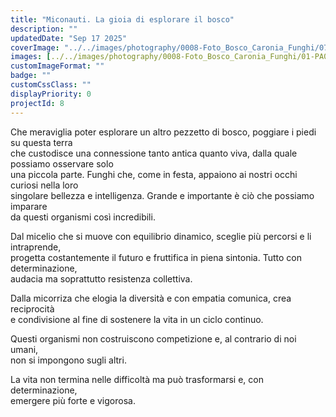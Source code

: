 ```yaml
---
title: "Miconauti. La gioia di esplorare il bosco"
description: ""
updatedDate: "Sep 17 2025"
coverImage: "../../images/photography/0008-Foto_Bosco_Caronia_Funghi/07-PA040267-1-fungo-viola-Cortinarius_violaceus.JPG"
images: [../../images/photography/0008-Foto_Bosco_Caronia_Funghi/01-PA040293-bambino_raccoglie_fungo-ovulo-amanita_caesarea-paniere-impermeabile_kway.JPG,../../images/photography/0008-Foto_Bosco_Caronia_Funghi/02-PA040298-bambino_raccoglie_fungo_arancione-ovulo-amanita_caesarea-impermeabile_kway.JPG,../../images/photography/0008-Foto_Bosco_Caronia_Funghi/03-PA040236-bambini_esplorazione_bosco-funghi-panieri.JPG,../../images/photography/0008-Foto_Bosco_Caronia_Funghi/04-PA040391-funghi-ovuli-amanita_caesarea.JPG,../../images/photography/0008-Foto_Bosco_Caronia_Funghi/05-PA040275-1-fungo-fistulina_hepatica.JPG,../../images/photography/0008-Foto_Bosco_Caronia_Funghi/06-PA010085-fungo-hypholoma_fasciculare-falso_chiodino.JPG,../../images/photography/0008-Foto_Bosco_Caronia_Funghi/07-PA040267-1-fungo-viola-Cortinarius_violaceus.JPG,../../images/photography/0008-Foto_Bosco_Caronia_Funghi/08-PA040248-fungo_porcino-boletus_edulis_o_reticulatus-ciclamini-Cyclamen.JPG,../../images/photography/0008-Foto_Bosco_Caronia_Funghi/09-PA040250-fungo_porcino-boletus_edulis_o_reticulatus.JPG,../../images/photography/0008-Foto_Bosco_Caronia_Funghi/10-PA040257-bambino_raccoglie_fungo_porcino-boletus_edulis_o_reticulatus-paniere-ciclamini-Cyclamen-impermeabile_kway.JPG,../../images/photography/0008-Foto_Bosco_Caronia_Funghi/11-PA040258-bambino_raccoglie_fungo_porcino-boletus_edulis_o_reticulatus-paniere-ciclamini-Cyclamen-impermeabile_kway.JPG,../../images/photography/0008-Foto_Bosco_Caronia_Funghi/12-PA040302-bambina_raccoglie_funghi-galletti-Cantharellus_pallens.JPG,../../images/photography/0008-Foto_Bosco_Caronia_Funghi/13-PA040314-fungo-galletto-Cantharellus_pallens.JPG,../../images/photography/0008-Foto_Bosco_Caronia_Funghi/14-PA010078-fungo-Russula_virescens-colombina_verde-fungo_verdone_solleva_pietre.JPG,../../images/photography/0008-Foto_Bosco_Caronia_Funghi/15-PA010007-fungo_dell_olivo-Omphalotus_olearius.JPG,../../images/photography/0008-Foto_Bosco_Caronia_Funghi/16-PA040549-fungo-bissino-Apioperdon_pyriforme-Lycoperdon_pyriforme.JPG,../../images/photography/0008-Foto_Bosco_Caronia_Funghi/17-PA040477-funghi_mazza_di_tamburo-macrolepiota_procera.JPG,../../images/photography/0008-Foto_Bosco_Caronia_Funghi/18-PA040230-bambina_pulisce_fungo_mazza_di_tamburo-macrolepiota_procera-paniere.JPG,../../images/photography/0008-Foto_Bosco_Caronia_Funghi/19-PA010035-fungo_nero_trombetta_dei_morti_dell_abbondanza-Craterellus_cornucopioides.JPG,../../images/photography/0008-Foto_Bosco_Caronia_Funghi/20-PA040238-bambina_raccoglie-mano-fungo_nero_trombetta_dei_morti_dell_abbondanza-Craterellus_cornucopioides.JPG,../../images/photography/0008-Foto_Bosco_Caronia_Funghi/21-PA040372-paniere_funghi-mazza_di_tamburo-macrolepiota-trombette_dei_morti_dell_abbondanza-Craterellus_cornucopioides-galletti-Cantharellus_pallens-porcino-boletus_edulis_o_reticulatus-ramaria_aurea.JPG,../../images/photography/0008-Foto_Bosco_Caronia_Funghi/22-PA040241-fungo_porcino-boletus_edulis_o_reticulatus.JPG,../../images/photography/0008-Foto_Bosco_Caronia_Funghi/23-PA040252-bambino_raccoglie_fungo_porcino-boletus_edulis_o_reticulatus-impermeabile_kway.JPG,../../images/photography/0008-Foto_Bosco_Caronia_Funghi/24-PA010158-fungo-arancione-ovulo-amanita_caesarea.JPG,../../images/photography/0008-Foto_Bosco_Caronia_Funghi/25-PA040457-bambina_nel_bosco-alberi-quercia-faggio.JPG,../../images/photography/0008-Foto_Bosco_Caronia_Funghi/26-PA040458-alberi-quercia-faggio-paniere.JPG,../../images/photography/0008-Foto_Bosco_Caronia_Funghi/27-PA040469-1-paniere_funghi-ovulo-amanita_caesarea-mazza_di_tamburo-macrolepiota-ramaria_botrytis-trombette_dei_morti_dell_abbondanza-Craterellus_cornucopioides-galletti-Cantharellus_pallens.JPG]
customImageFormat: ""
badge: ""
customCssClass: ""
displayPriority: 0
projectId: 8
---
```


Che meraviglia poter esplorare un altro pezzetto di bosco, poggiare i piedi su questa terra  
che custodisce una connessione tanto antica quanto viva, dalla quale possiamo osservare solo  
una piccola parte. Funghi che, come in festa, appaiono ai nostri occhi curiosi nella loro  
singolare bellezza e intelligenza. Grande e importante è ciò che possiamo imparare  
da questi organismi così incredibili.

Dal micelio che si muove con equilibrio dinamico, sceglie più percorsi e li intraprende,  
progetta costantemente il futuro e fruttifica in piena sintonia. Tutto con determinazione,  
audacia ma soprattutto resistenza collettiva.

Dalla micorriza che elogia la diversità e con empatia comunica, crea reciprocità  
e condivisione al fine di sostenere la vita in un ciclo continuo.

Questi organismi non costruiscono competizione e, al contrario di noi umani,  
non si impongono sugli altri.

La vita non termina nelle difficoltà ma può trasformarsi e, con determinazione,  
emergere più forte e vigorosa.
